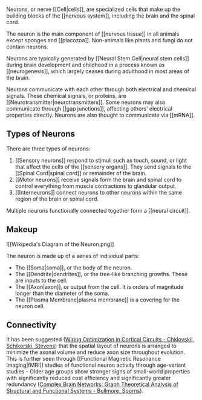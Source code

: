Neurons, or nerve [[Cell|cells]], are specialized cells that make up the building blocks of the [[nervous system]], including the brain and the spinal cord.

The neuron is the main component of [[nervous tissue]] in all animals except sponges and [[placozoa]]. Non-animals like plants and fungi do not contain neurons.

Neurons are typically generated by [[Neural Stem Cell|neural stem cells]] during brain development and childhood in a process known as [[neurogenesis]], which largely ceases during adulthood in most areas of the brain.

Neurons communicate with each other through both electrical and chemical signals. These chemical signals, or proteins, are [[Neurotransmitter|neurotransmitters]]. Some neurons may also communicate through [[gap junctions]], affecting others' electrical properties directly. Neurons are also thought to communicate via [[mRNA]].

## Types of Neurons

There are three types of neurons:

1. [[Sensory neurons]] respond to stimuli such as touch, sound, or light that affect the cells of the [[sensory organs]]. They send signals to the [[Spinal Cord|spinal cord]] or remainder of the brain.
2. [[Motor neurons]] receive signals form the brain and spinal cord to control everything from muscle contractions to glandular output.
3. [[Interneurons]] connect neurons to other neurons within the same region of the brain or spinal cord.

Multiple neurons functionally connected together form a [[neural circuit]].

## Makeup

![[Wikipedia's Diagram of the Neuron.png]]

The neuron is made up of a series of individual parts:

- The [[Soma|soma]], or the body of the neuron.
- The [[Dendrite|dendrites]], or the tree-like branching growths. These are inputs to the cell.
- The [[Axon|axon]], or output from the cell. It is orders of magnitude longer than the diameter of the soma.
- The [[Plasma Membrane|plasma membrane]] is a covering for the neuron cell.

## Connectivity

It has been suggested ([Wiring Optimization in Cortical Circuits - Chklovskii, Schikorski, Stevens](https://pubmed.ncbi.nlm.nih.gov/11988166/)) that the spatial layout of neurons is arranged to minimize the axonal volume and reduce axon size throughout evolution. This is further seen through [[Functional Magnetic Resonance Imaging|fMRI]] studies of functional neuron activity through age-variant studies - Older age groups show stronger signs of small-world properties with significantly reduced cost efficiency and significantly greater redundancy ([Complex Brain Networks: Graph Theoretical Analysis of Structural and Functional Systems - Bullmore, Sporns](https://www.nature.com/articles/nrn2575)).